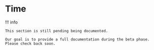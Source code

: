 # Time

!!! info

    This section is still pending being documented.

    Our goal is to provide a full documentation during the beta phase. Please check back soon.
